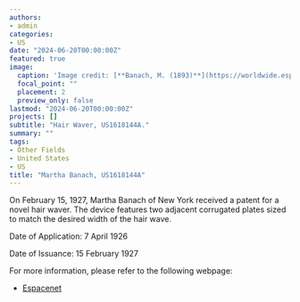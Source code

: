 ```yaml
---
authors:
- admin
categories:
- US
date: "2024-06-20T00:00:00Z"
featured: true
image:
  caption: 'Image credit: [**Banach, M. (1893)**](https://worldwide.espacenet.com/patent/search/family/022279527/publication/US1618144A?q=pn%3DUS1618144A)'
  focal_point: ""
  placement: 2
  preview_only: false
lastmod: "2024-06-20T00:00:00Z"
projects: []
subtitle: "Hair Waver, US1618144A."
summary: ""
tags:
- Other Fields
- United States
- US
title: "Martha Banach, US1618144A"
---
```


On February 15, 1927, Martha Banach of New York received a patent for a novel hair waver. The device features two adjacent corrugated plates sized to match the desired width of the hair wave.

Date of Application: 7 April 1926 

Date of Issuance: 15 February 1927

For more information, please refer to the following webpage: 

- [Espacenet](https://worldwide.espacenet.com/patent/search/family/022279527/publication/US1618144A?q=pn%3DUS1618144A)
